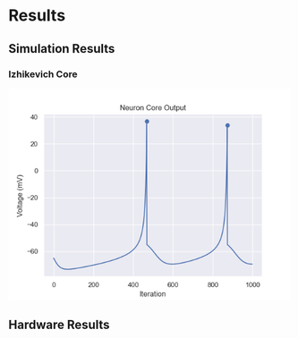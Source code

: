 # Results

## Simulation Results

### Izhikevich Core

![Neuron Core Output](izhikevich-core.png)

## Hardware Results
